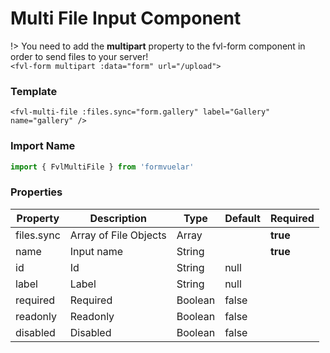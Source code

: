 # Multi File Input Component

!> You need to add the **multipart** property to the fvl-form component in order to send files to your server!  
`<fvl-form multipart :data="form" url="/upload">`

### Template

```vue
<fvl-multi-file :files.sync="form.gallery" label="Gallery" name="gallery" />
```

### Import Name

```js
import { FvlMultiFile } from 'formvuelar'
```

### Properties

| Property   | Description           | Type    | Default | Required |
| ---------- | --------------------- | ------- | ------- | -------- |
| files.sync | Array of File Objects | Array   |         | **true** |
| name       | Input name            | String  |         | **true** |
| id         | Id                    | String  | null    |          |
| label      | Label                 | String  | null    |          |
| required   | Required              | Boolean | false   |          |
| readonly   | Readonly              | Boolean | false   |          |
| disabled   | Disabled              | Boolean | false   |          |
